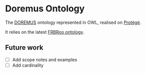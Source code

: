 # Doremus Ontology

The [DOREMUS](http://www.doremus.org) ontology represented in OWL, realised on [Protégé](http://protege.stanford.edu/).

It relies on the latest [FRBRoo ontology](http://erlangen-crm.org/efrbroo).

## Future work

- [ ] Add scope notes and examples
- [ ] Add cardinality
